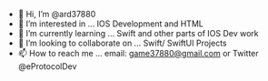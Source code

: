 - 👋 Hi, I’m @ard37880
- 👀 I’m interested in ... IOS Development and HTML 
- 🌱 I’m currently learning ... Swift and other parts of IOS Dev work
- 💞️ I’m looking to collaborate on ... Swift/ SwiftUI Projects
- 📫 How to reach me ... email: game37880@gmail.com or Twitter @eProtocolDev

<!---
ard37880/ard37880 is a ✨ special ✨ repository because its `README.md` (this file) appears on your GitHub profile.
You can click the Preview link to take a look at your changes.
--->
